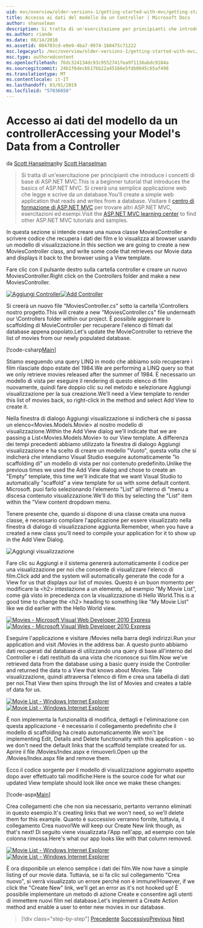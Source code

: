 ```yaml
---
uid: mvc/overview/older-versions-1/getting-started-with-mvc/getting-started-with-mvc-part5
title: Accesso ai dati del modello da un Controller | Microsoft Docs
author: shanselman
description: Si tratta di un'esercitazione per principianti che introduce i concetti di base di ASP.NET MVC. Creare un'applicazione web semplice che legge e scrive da un database.
ms.author: riande
ms.date: 08/14/2010
ms.assetid: 004703cd-e0e9-4ba7-9974-1b0475c71222
msc.legacyurl: /mvc/overview/older-versions-1/getting-started-with-mvc/getting-started-with-mvc-part5
msc.type: authoredcontent
ms.openlocfilehash: 76dc324134dc93c9552741fea9f1136abdc9184a
ms.sourcegitcommit: 24b1f6decbb17bb22a45166e5fdb0845c65af498
ms.translationtype: MT
ms.contentlocale: it-IT
ms.lasthandoff: 03/01/2019
ms.locfileid: "57036658"
---
```

<a name="accessing-your-models-data-from-a-controller"></a><span data-ttu-id="2a375-104">Accesso ai dati del modello da un controller</span><span class="sxs-lookup"><span data-stu-id="2a375-104">Accessing your Model's Data from a Controller</span></span>
====================
<span data-ttu-id="2a375-105">da [Scott Hanselman](https://github.com/shanselman)</span><span class="sxs-lookup"><span data-stu-id="2a375-105">by [Scott Hanselman](https://github.com/shanselman)</span></span>

> <span data-ttu-id="2a375-106">Si tratta di un'esercitazione per principianti che introduce i concetti di base di ASP.NET MVC.</span><span class="sxs-lookup"><span data-stu-id="2a375-106">This is a beginner tutorial that introduces the basics of ASP.NET MVC.</span></span> <span data-ttu-id="2a375-107">Si creerà una semplice applicazione web che legge e scrive da un database.</span><span class="sxs-lookup"><span data-stu-id="2a375-107">You'll create a simple web application that reads and writes from a database.</span></span> <span data-ttu-id="2a375-108">Visitare il [centro di formazione di ASP.NET MVC](../../../index.md) per trovare altri ASP.NET MVC, esercitazioni ed esempi.</span><span class="sxs-lookup"><span data-stu-id="2a375-108">Visit the [ASP.NET MVC learning center](../../../index.md) to find other ASP.NET MVC tutorials and samples.</span></span>


<span data-ttu-id="2a375-109">In questa sezione si intende creare una nuova classe MoviesController e scrivere codice che recupera i dati dei film e lo visualizza al browser usando un modello di visualizzazione.</span><span class="sxs-lookup"><span data-stu-id="2a375-109">In this section we are going to create a new MoviesController class, and write some code that retrieves our Movie data and displays it back to the browser using a View template.</span></span>

<span data-ttu-id="2a375-110">Fare clic con il pulsante destro sulla cartella controller e creare un nuovo MoviesController.</span><span class="sxs-lookup"><span data-stu-id="2a375-110">Right click on the Controllers folder and make a new MoviesController.</span></span>

<span data-ttu-id="2a375-111">[![Aggiungi Controller](getting-started-with-mvc-part5/_static/image2.png)](getting-started-with-mvc-part5/_static/image1.png)</span><span class="sxs-lookup"><span data-stu-id="2a375-111">[![Add Controller](getting-started-with-mvc-part5/_static/image2.png)](getting-started-with-mvc-part5/_static/image1.png)</span></span>

<span data-ttu-id="2a375-112">Si creerà un nuovo file "MoviesController.cs" sotto la cartella \Controllers nostro progetto.</span><span class="sxs-lookup"><span data-stu-id="2a375-112">This will create a new "MoviesController.cs" file underneath our \Controllers folder within our project.</span></span> <span data-ttu-id="2a375-113">È possibile aggiornare lo scaffolding di MovieController per recuperare l'elenco di filmati dal database appena popolato.</span><span class="sxs-lookup"><span data-stu-id="2a375-113">Let's update the MovieController to retrieve the list of movies from our newly populated database.</span></span>

[!code-csharp[Main](getting-started-with-mvc-part5/samples/sample1.cs)]

<span data-ttu-id="2a375-114">Stiamo eseguendo una query LINQ in modo che abbiamo solo recuperare i film rilasciate dopo estate del 1984.</span><span class="sxs-lookup"><span data-stu-id="2a375-114">We are performing a LINQ query so that we only retrieve movies released after the summer of 1984.</span></span> <span data-ttu-id="2a375-115">È necessario un modello di vista per eseguire il rendering di questo elenco di film nuovamente, quindi fare doppio clic su nel metodo e selezionare Aggiungi visualizzazione per la sua creazione.</span><span class="sxs-lookup"><span data-stu-id="2a375-115">We'll need a View template to render this list of movies back, so right-click in the method and select Add View to create it.</span></span>

<span data-ttu-id="2a375-116">Nella finestra di dialogo Aggiungi visualizzazione si indicherà che si passa un elenco&lt;Movies.Models.Movie&gt; al nostro modello di visualizzazione.</span><span class="sxs-lookup"><span data-stu-id="2a375-116">Within the Add View dialog we'll indicate that we are passing a List&lt;Movies.Models.Movie&gt; to our View template.</span></span> <span data-ttu-id="2a375-117">A differenza dei tempi precedenti abbiamo utilizzato la finestra di dialogo Aggiungi visualizzazione e ha scelto di creare un modello "Vuoto", questa volta che si indicherà che intendiamo Visual Studio eseguire automaticamente "lo scaffolding di" un modello di vista per noi contenuto predefinito.</span><span class="sxs-lookup"><span data-stu-id="2a375-117">Unlike the previous times we used the Add View dialog and chose to create an "Empty" template, this time we'll indicate that we want Visual Studio to automatically "scaffold" a view template for us with some default content.</span></span> <span data-ttu-id="2a375-118">Microsoft. puoi farlo selezionando l'elemento "List" all'interno di "menu a discesa contenuto visualizzazione.</span><span class="sxs-lookup"><span data-stu-id="2a375-118">We'll do this by selecting the "List" item within the "View content dropdown menu.</span></span>

<span data-ttu-id="2a375-119">Tenere presente che, quando si dispone di una classe creata una nuova classe, è necessario compilare l'applicazione per essere visualizzato nella finestra di dialogo di visualizzazione aggiunta.</span><span class="sxs-lookup"><span data-stu-id="2a375-119">Remember, when you have a created a new class you'll need to compile your application for it to show up in the Add View Dialog.</span></span>

![Aggiungi visualizzazione](getting-started-with-mvc-part5/_static/image3.png)

<span data-ttu-id="2a375-121">Fare clic su Aggiungi e il sistema genererà automaticamente il codice per una visualizzazione per noi che consente di visualizzare l'elenco di film.</span><span class="sxs-lookup"><span data-stu-id="2a375-121">Click add and the system will automatically generate the code for a View for us that displays our list of movies.</span></span> <span data-ttu-id="2a375-122">Questo è un buon momento per modificare la &lt;h2&gt; intestazione a un elemento, ad esempio "My Movie List", come già visto in precedenza con la visualizzazione di Hello World.</span><span class="sxs-lookup"><span data-stu-id="2a375-122">This is a good time to change the &lt;h2&gt; heading to something like "My Movie List" like we did earlier with the Hello World view.</span></span>

<span data-ttu-id="2a375-123">[![Movies - Microsoft Visual Web Developer 2010 Express](getting-started-with-mvc-part5/_static/image5.png)](getting-started-with-mvc-part5/_static/image4.png)</span><span class="sxs-lookup"><span data-stu-id="2a375-123">[![Movies - Microsoft Visual Web Developer 2010 Express](getting-started-with-mvc-part5/_static/image5.png)](getting-started-with-mvc-part5/_static/image4.png)</span></span>

<span data-ttu-id="2a375-124">Eseguire l'applicazione e visitare /Movies nella barra degli indirizzi.</span><span class="sxs-lookup"><span data-stu-id="2a375-124">Run your application and visit /Movies in the address bar.</span></span> <span data-ttu-id="2a375-125">A questo punto abbiamo dati recuperati dal database di utilizzando una query di base all'interno del Controller e i dati restituiti da una vista che riconosce sui film.</span><span class="sxs-lookup"><span data-stu-id="2a375-125">Now we've retrieved data from the database using a basic query inside the Controller and returned the data to a View that knows about Movies.</span></span> <span data-ttu-id="2a375-126">Tale visualizzazione, quindi attraversa l'elenco di film e crea una tabella di dati per noi.</span><span class="sxs-lookup"><span data-stu-id="2a375-126">That View then spins through the list of Movies and creates a table of data for us.</span></span>

<span data-ttu-id="2a375-127">[![Movie List - Windows Internet Explorer](getting-started-with-mvc-part5/_static/image7.png)](getting-started-with-mvc-part5/_static/image6.png)</span><span class="sxs-lookup"><span data-stu-id="2a375-127">[![Movie List - Windows Internet Explorer](getting-started-with-mvc-part5/_static/image7.png)](getting-started-with-mvc-part5/_static/image6.png)</span></span>

<span data-ttu-id="2a375-128">È non implementa la funzionalità di modifica, dettagli e l'eliminazione con questa applicazione - è necessario il collegamento predefinito che il modello di scaffolding ha creato automaticamente.</span><span class="sxs-lookup"><span data-stu-id="2a375-128">We won't be implementing Edit, Details and Delete functionality with this application - so we don't need the default links that the scaffold template created for us.</span></span> <span data-ttu-id="2a375-129">Aprire il file /Movies/Index.aspx e rimuoverli.</span><span class="sxs-lookup"><span data-stu-id="2a375-129">Open up the /Movies/Index.aspx file and remove them.</span></span>

<span data-ttu-id="2a375-130">Ecco il codice sorgente per il modello di visualizzazione aggiornato aspetto dopo aver effettuato tali modifiche:</span><span class="sxs-lookup"><span data-stu-id="2a375-130">Here is the source code for what our updated View template should look like once we make these changes:</span></span>

[!code-aspx[Main](getting-started-with-mvc-part5/samples/sample2.aspx)]

<span data-ttu-id="2a375-131">Crea collegamenti che che non sia necessario, pertanto verranno eliminati in questo esempio.</span><span class="sxs-lookup"><span data-stu-id="2a375-131">It's creating links that we won't need, so we'll delete them for this example.</span></span> <span data-ttu-id="2a375-132">Quanto è successivo verranno fornite, tuttavia, il collegamento Crea nuovo!</span><span class="sxs-lookup"><span data-stu-id="2a375-132">We will keep our Create New link though, as that's next!</span></span> <span data-ttu-id="2a375-133">Di seguito viene visualizzata l'App nell'app, ad esempio con tale colonna rimossa.</span><span class="sxs-lookup"><span data-stu-id="2a375-133">Here's what our app looks like with that column removed.</span></span>

<span data-ttu-id="2a375-134">[![Movie List - Windows Internet Explorer](getting-started-with-mvc-part5/_static/image9.png)](getting-started-with-mvc-part5/_static/image8.png)</span><span class="sxs-lookup"><span data-stu-id="2a375-134">[![Movie List - Windows Internet Explorer](getting-started-with-mvc-part5/_static/image9.png)](getting-started-with-mvc-part5/_static/image8.png)</span></span>

<span data-ttu-id="2a375-135">È ora disponibile un elenco semplice i dati dei film.</span><span class="sxs-lookup"><span data-stu-id="2a375-135">We now have a simple listing of our movie data.</span></span> <span data-ttu-id="2a375-136">Tuttavia, se si fa clic sul collegamento "Crea nuovo", si verrà visualizzato un errore perché non è immune!</span><span class="sxs-lookup"><span data-stu-id="2a375-136">However, if we click the "Create New" link, we'll get an error as it's not hooked up!</span></span> <span data-ttu-id="2a375-137">È possibile implementare un metodo di azione Create e consentire agli utenti di immettere nuovi film nel database.</span><span class="sxs-lookup"><span data-stu-id="2a375-137">Let's implement a Create Action method and enable a user to enter new movies in our database.</span></span>

> [!div class="step-by-step"]
> <span data-ttu-id="2a375-138">[Precedente](getting-started-with-mvc-part4.md)
> [Successivo](getting-started-with-mvc-part6.md)</span><span class="sxs-lookup"><span data-stu-id="2a375-138">[Previous](getting-started-with-mvc-part4.md)
[Next](getting-started-with-mvc-part6.md)</span></span>
